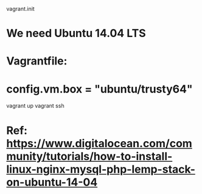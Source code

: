 vagrant.init

# We need Ubuntu 14.04 LTS
# Vagrantfile:
# config.vm.box = "ubuntu/trusty64"

vagrant up
vagrant ssh

# Ref: https://www.digitalocean.com/community/tutorials/how-to-install-linux-nginx-mysql-php-lemp-stack-on-ubuntu-14-04
